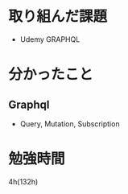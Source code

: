 # 取り組んだ課題

- Udemy GRAPHQL

# 分かったこと

## Graphql

- Query, Mutation, Subscription

# 勉強時間

4h(132h)
